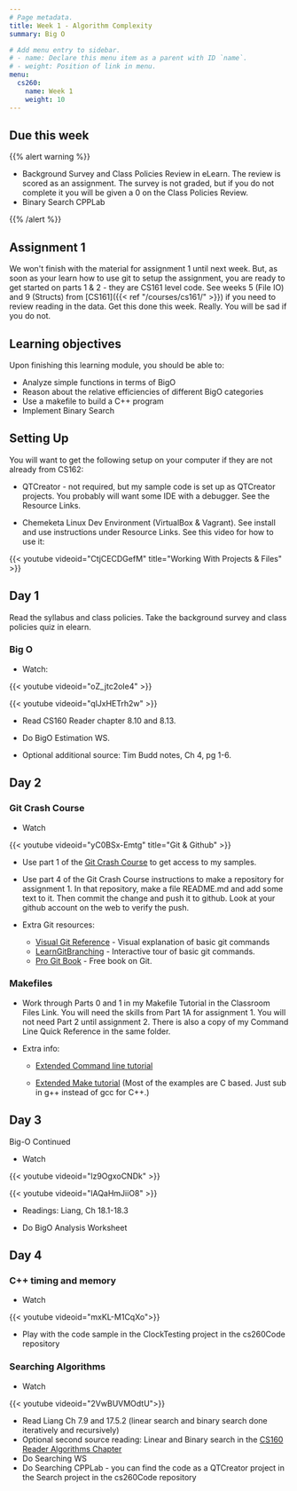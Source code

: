 ```yaml
---
# Page metadata.
title: Week 1 - Algorithm Complexity
summary: Big O

# Add menu entry to sidebar.
# - name: Declare this menu item as a parent with ID `name`.
# - weight: Position of link in menu.
menu:
  cs260:
    name: Week 1
    weight: 10
---
```


## Due this week

{{% alert warning %}}

* Background Survey and Class Policies Review in eLearn. The review is scored as an assignment.
The survey is not graded, but if you do not complete it you will be given a 0 on the Class Policies Review.
* Binary Search CPPLab

{{% /alert %}}

## Assignment 1

We won't finish with the material for assignment 1 until next week. But, as soon as your learn how to
use git to setup the assignment, you are ready to get started on parts 1 & 2 - they are CS161 level code.
See weeks 5 (File IO) and 9 (Structs) from [CS161]({{< ref "/courses/cs161/" >}}) if you need to review
reading in the data. Get this done this week. Really. You will be sad if you do not.

## Learning objectives

Upon finishing this learning module, you should be able to:

* Analyze simple functions in terms of BigO
* Reason about the relative efficiencies of different BigO categories
* Use a makefile to build a C++ program
* Implement Binary Search

## Setting Up

You will want to get the following setup on your computer if they are not already from CS162:

* QTCreator - not required, but my sample code is set up as QTCreator projects.
You probably will want some IDE with a debugger. See the Resource Links.

* Chemeketa Linux Dev Environment (VirtualBox & Vagrant). See install and use instructions
under Resource Links. See this video for how to use it:

{{< youtube videoid="CtjCECDGefM" title="Working With Projects & Files" >}}

## Day 1

Read the syllabus and class policies. Take the background survey and class policies quiz in
elearn.

### Big O

* Watch:

{{< youtube videoid="oZ_jtc2oIe4" >}}

{{< youtube videoid="qlJxHETrh2w" >}}

* Read CS160 Reader chapter 8.10 and 8.13.

* Do BigO Estimation WS.

* Optional additional source: Tim Budd notes, Ch 4, pg 1-6.


## Day 2

### Git Crash Course

* Watch

{{< youtube videoid="yC0BSx-Emtg" title="Git & Github" >}}

* Use part 1 of the [Git Crash Course](https://docs.google.com/document/d/1S8dMsT6B2B7jW2Z0OWoV6TT8GOlYkDa9Bw0mhrUTuSU/edit)
to get access to my samples.

* Use part 4 of the Git Crash Course instructions to make a repository for assignment 1.
In that repository, make a file README.md and add some text to it. Then commit the change and push
it to github. Look at your github account on the web to verify the push.

* Extra Git resources:

  * [Visual Git Reference](https://marklodato.github.io/visual-git-guide/index-en.html) -
  Visual explanation of basic git commands
  * [LearnGitBranching](https://learngitbranching.js.org/) - Interactive tour of basic git commands.
  * [Pro Git Book](https://git-scm.com/book/en/v2) - Free book on Git.

### Makefiles

* Work through Parts 0 and 1 in my Makefile Tutorial in the Classroom Files Link.
You will need the skills from Part 1A for assignment 1. You will not need Part 2 until assignment 2.
There is also a copy of my Command Line Quick Reference in the same folder.

* Extra info:

  * [Extended Command line tutorial](http://www3.ntu.edu.sg/home/ehchua/programming/howto/CMD_Survival.html)

  * [Extended Make tutorial](http://www3.ntu.edu.sg/home/ehchua/programming/cpp/gcc_make.html)
(Most of the examples are C based. Just sub in g++ instead of gcc for C++.)

## Day 3

Big-O Continued

* Watch

{{< youtube videoid="lz9OgxoCNDk" >}}

{{< youtube videoid="lAQaHmJiiO8" >}}

* Readings: Liang, Ch 18.1-18.3

* Do BigO Analysis Worksheet

## Day 4

### C++ timing and memory

* Watch

{{< youtube videoid="mxKL-M1CqXo">}}

* Play with the code sample in the ClockTesting project in the cs260Code repository

### Searching Algorithms

* Watch

{{< youtube videoid="2VwBUVMOdtU">}}

* Read Liang Ch 7.9 and 17.5.2 (linear search and binary search done iteratively and recursively)
* Optional second source reading: Linear and Binary search in the
[CS160 Reader Algorithms Chapter](http://computerscience.chemeketa.edu/cs160Reader/Algorithms/index.html)
* Do Searching WS
* Do Searching CPPLab - you can find the code as a QTCreator project in the Search project in the cs260Code repository
